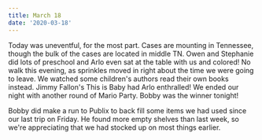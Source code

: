 ```yaml
---
title: March 18
date: '2020-03-18'
---
```

Today was uneventful, for the most part. Cases are mounting in Tennessee, though the bulk of the cases are located in middle TN. Owen and Stephanie did lots of preschool and Arlo even sat at the table with us and colored! No walk this evening, as sprinkles moved in right about the time we were going to leave. We watched some children's authors read their own books instead. Jimmy Fallon's This is Baby had Arlo enthralled! We ended our night with another round of Mario Party. Bobby was the winner tonight!

Bobby did make a run to Publix to back fill some items we had used since our last trip on Friday. He found more empty shelves than last week, so we're appreciating that we had stocked up on most things earlier.